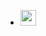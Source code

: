 - <img id="image-navbar" src="/assets/img/favicons/favicon-32.png" width="25"><a href="https://docsify.js.org" target="_blank">
